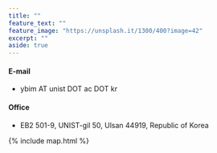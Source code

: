 ```yaml
---
title: ""
feature_text: ""
feature_image: "https://unsplash.it/1300/400?image=42"
excerpt: ""
aside: true
---
```

#### E-mail
* ybim AT unist DOT ac DOT kr

#### Office
* EB2 501-9, UNIST-gil 50, Ulsan 44919, Republic of Korea

{% include map.html %}
